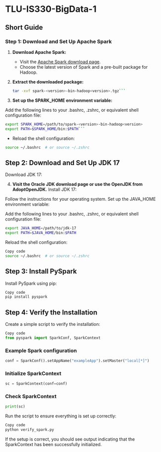 # TLU-IS330-BigData-1

## Short Guide

### Step 1: Download and Set Up Apache Spark

1. **Download Apache Spark:**
   - Visit the [Apache Spark download page](https://spark.apache.org/downloads.html).
   - Choose the latest version of Spark and a pre-built package for Hadoop.

2. **Extract the downloaded package:**
   ```bash
   tar -xvf spark-<version>-bin-hadoop<version>.tgz```
   ```

3.  **Set up the SPARK_HOME environment variable:**

Add the following lines to your .bashrc, .zshrc, or equivalent shell configuration file:
```bash
export SPARK_HOME=/path/to/spark-<version>-bin-hadoop<version>
export PATH=$SPARK_HOME/bin:$PATH```
```
- Reload the shell configuration:

```bash
source ~/.bashrc  # or source ~/.zshrc
```

## Step 2: Download and Set Up JDK 17
Download JDK 17:

4. **Visit the Oracle JDK download page or use the OpenJDK from AdoptOpenJDK.**
Install JDK 17:

Follow the instructions for your operating system.
Set up the JAVA_HOME environment variable:

Add the following lines to your .bashrc, .zshrc, or equivalent shell configuration file:
```bash
export JAVA_HOME=/path/to/jdk-17
export PATH=$JAVA_HOME/bin:$PATH
```
Reload the shell configuration:
```bash
Copy code
source ~/.bashrc  # or source ~/.zshrc
```

## Step 3: Install PySpark
Install PySpark using pip:
```bash
Copy code
pip install pyspark
```

## Step 4: Verify the Installation
Create a simple script to verify the installation:

```python
Copy code
from pyspark import SparkConf, SparkContext
```

### Example Spark configuration
```python
conf = SparkConf().setAppName("exampleApp").setMaster("local[*]")
```

### Initialize SparkContext
```python
sc = SparkContext(conf=conf)
```
### Check SparkContext
```python
print(sc)
```
Run the script to ensure everything is set up correctly:

```bash
Copy code
python verify_spark.py
```
If the setup is correct, you should see output indicating that the SparkContext has been successfully initialized.
